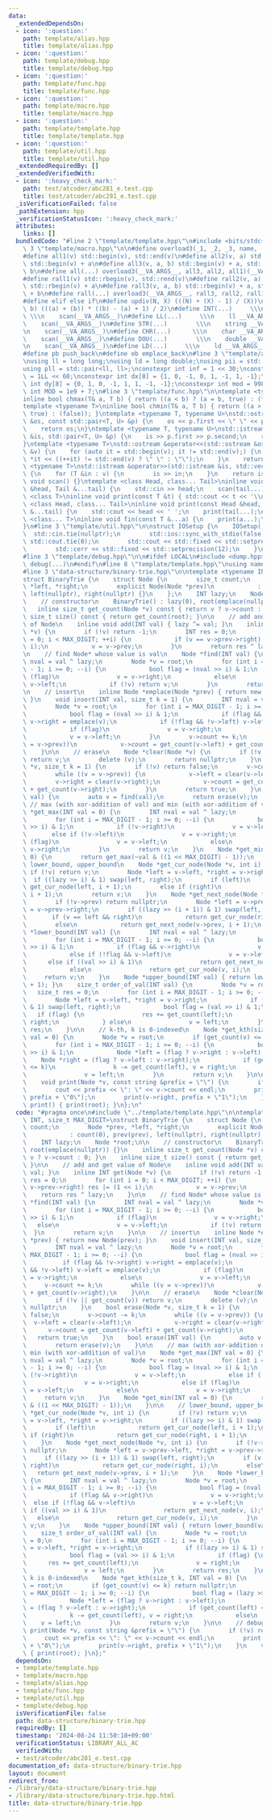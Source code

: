 ```yaml
---
data:
  _extendedDependsOn:
  - icon: ':question:'
    path: template/alias.hpp
    title: template/alias.hpp
  - icon: ':question:'
    path: template/debug.hpp
    title: template/debug.hpp
  - icon: ':question:'
    path: template/func.hpp
    title: template/func.hpp
  - icon: ':question:'
    path: template/macro.hpp
    title: template/macro.hpp
  - icon: ':question:'
    path: template/template.hpp
    title: template/template.hpp
  - icon: ':question:'
    path: template/util.hpp
    title: template/util.hpp
  _extendedRequiredBy: []
  _extendedVerifiedWith:
  - icon: ':heavy_check_mark:'
    path: test/atcoder/abc281_e.test.cpp
    title: test/atcoder/abc281_e.test.cpp
  _isVerificationFailed: false
  _pathExtension: hpp
  _verificationStatusIcon: ':heavy_check_mark:'
  attributes:
    links: []
  bundledCode: "#line 2 \"template/template.hpp\"\n#include <bits/stdc++.h>\n#line\
    \ 3 \"template/macro.hpp\"\n\n#define overload3(_1, _2, _3, name, ...) name\n\
    #define all1(v) std::begin(v), std::end(v)\n#define all2(v, a) std::begin(v),\
    \ std::begin(v) + a\n#define all3(v, a, b) std::begin(v) + a, std::begin(v) +\
    \ b\n#define all(...) overload3(__VA_ARGS__, all3, all2, all1)(__VA_ARGS__)\n\
    #define rall1(v) std::rbegin(v), std::rend(v)\n#define rall2(v, a) std::rbegin(v),\
    \ std::rbegin(v) + a\n#define rall3(v, a, b) std::rbegin(v) + a, std::rbegin(v)\
    \ + b\n#define rall(...) overload3(__VA_ARGS__, rall3, rall2, rall1)(__VA_ARGS__)\n\
    #define elif else if\n#define updiv(N, X) (((N) + (X) - 1) / (X))\n#define sigma(a,\
    \ b) (((a) + (b)) * ((b) - (a) + 1) / 2)\n#define INT(...)     \\\n    int __VA_ARGS__;\
    \ \\\n    scan(__VA_ARGS__)\n#define LL(...)     \\\n    ll __VA_ARGS__; \\\n\
    \    scan(__VA_ARGS__)\n#define STR(...)        \\\n    string __VA_ARGS__; \\\
    \n    scan(__VA_ARGS__)\n#define CHR(...)      \\\n    char __VA_ARGS__; \\\n\
    \    scan(__VA_ARGS__)\n#define DOU(...)        \\\n    double __VA_ARGS__; \\\
    \n    scan(__VA_ARGS__)\n#define LD(...)     \\\n    ld __VA_ARGS__; \\\n    scan(__VA_ARGS__)\n\
    #define pb push_back\n#define eb emplace_back\n#line 3 \"template/alias.hpp\"\n\
    \nusing ll = long long;\nusing ld = long double;\nusing pii = std::pair<int, int>;\n\
    using pll = std::pair<ll, ll>;\nconstexpr int inf = 1 << 30;\nconstexpr ll INF\
    \ = 1LL << 60;\nconstexpr int dx[8] = {1, 0, -1, 0, 1, -1, 1, -1};\nconstexpr\
    \ int dy[8] = {0, 1, 0, -1, 1, 1, -1, -1};\nconstexpr int mod = 998244353;\nconstexpr\
    \ int MOD = 1e9 + 7;\n#line 3 \"template/func.hpp\"\n\ntemplate <typename T>\n\
    inline bool chmax(T& a, T b) { return ((a < b) ? (a = b, true) : (false)); }\n\
    template <typename T>\ninline bool chmin(T& a, T b) { return ((a > b) ? (a = b,\
    \ true) : (false)); }\ntemplate <typename T, typename U>\nstd::ostream &operator<<(std::ostream\
    \ &os, const std::pair<T, U> &p) {\n    os << p.first << \" \" << p.second;\n\
    \    return os;\n}\ntemplate <typename T, typename U>\nstd::istream &operator>>(std::istream\
    \ &is, std::pair<T, U> &p) {\n    is >> p.first >> p.second;\n    return is;\n\
    }\ntemplate <typename T>\nstd::ostream &operator<<(std::ostream &os, const std::vector<T>\
    \ &v) {\n    for (auto it = std::begin(v); it != std::end(v);) {\n        os <<\
    \ *it << ((++it) != std::end(v) ? \" \" : \"\");\n    }\n    return os;\n}\ntemplate\
    \ <typename T>\nstd::istream &operator>>(std::istream &is, std::vector<T> &v)\
    \ {\n    for (T &in : v) {\n        is >> in;\n    }\n    return is;\n}\ninline\
    \ void scan() {}\ntemplate <class Head, class... Tail>\ninline void scan(Head\
    \ &head, Tail &...tail) {\n    std::cin >> head;\n    scan(tail...);\n}\ntemplate\
    \ <class T>\ninline void print(const T &t) { std::cout << t << '\\n'; }\ntemplate\
    \ <class Head, class... Tail>\ninline void print(const Head &head, const Tail\
    \ &...tail) {\n    std::cout << head << ' ';\n    print(tail...);\n}\ntemplate\
    \ <class... T>\ninline void fin(const T &...a) {\n    print(a...);\n    exit(0);\n\
    }\n#line 3 \"template/util.hpp\"\n\nstruct IOSetup {\n    IOSetup() {\n      \
    \  std::cin.tie(nullptr);\n        std::ios::sync_with_stdio(false);\n       \
    \ std::cout.tie(0);\n        std::cout << std::fixed << std::setprecision(12);\n\
    \        std::cerr << std::fixed << std::setprecision(12);\n    }\n} IOSetup;\n\
    #line 3 \"template/debug.hpp\"\n\n#ifdef LOCAL\n#include <dump.hpp>\n#else\n#define\
    \ debug(...)\n#endif\n#line 8 \"template/template.hpp\"\nusing namespace std;\n\
    #line 3 \"data-structure/binary-trie.hpp\"\n\ntemplate <typename INT, size_t MAX_DIGIT>\n\
    struct BinaryTrie {\n    struct Node {\n        size_t count;\n        Node *prev,\
    \ *left, *right;\n        explicit Node(Node *prev)\n            : count(0), prev(prev),\
    \ left(nullptr), right(nullptr) {}\n    };\n    INT lazy;\n    Node *root;\n\n\
    \    // constructor\n    BinaryTrie() : lazy(0), root(emplace(nullptr)) {}\n \
    \   inline size_t get_count(Node *v) const { return v ? v->count : 0; }\n    inline\
    \ size_t size() const { return get_count(root); }\n\n    // add and get value\
    \ of Node\n    inline void add(INT val) { lazy ^= val; }\n    inline INT get(Node\
    \ *v) {\n        if (!v) return -1;\n        INT res = 0;\n        for (int i\
    \ = 0; i < MAX_DIGIT; ++i) {\n            if (v == v->prev->right) res |= (1 <<\
    \ i);\n            v = v->prev;\n        }\n        return res ^ lazy;\n    }\n\
    \n    // find Node* whose value is val\n    Node *find(INT val) {\n        INT\
    \ nval = val ^ lazy;\n        Node *v = root;\n        for (int i = MAX_DIGIT\
    \ - 1; i >= 0; --i) {\n            bool flag = (nval >> i) & 1;\n            if\
    \ (flag)\n                v = v->right;\n            else\n                v =\
    \ v->left;\n            if (!v) return v;\n        }\n        return v;\n    }\n\
    \n    // insert\n    inline Node *emplace(Node *prev) { return new Node(prev);\
    \ }\n    void insert(INT val, size_t k = 1) {\n        INT nval = val ^ lazy;\n\
    \        Node *v = root;\n        for (int i = MAX_DIGIT - 1; i >= 0; --i) {\n\
    \            bool flag = (nval >> i) & 1;\n            if (flag && !v->right)\
    \ v->right = emplace(v);\n            if (!flag && !v->left) v->left = emplace(v);\n\
    \            if (flag)\n                v = v->right;\n            else\n    \
    \            v = v->left;\n        }\n        v->count += k;\n        while ((v\
    \ = v->prev))\n            v->count = get_count(v->left) + get_count(v->right);\n\
    \    }\n\n    // erase\n    Node *clear(Node *v) {\n        if (!v || get_count(v))\
    \ return v;\n        delete (v);\n        return nullptr;\n    }\n    bool erase(Node\
    \ *v, size_t k = 1) {\n        if (!v) return false;\n        v->count -= k;\n\
    \        while ((v = v->prev)) {\n            v->left = clear(v->left);\n    \
    \        v->right = clear(v->right);\n            v->count = get_count(v->left)\
    \ + get_count(v->right);\n        }\n        return true;\n    }\n    bool erase(INT\
    \ val) {\n        auto v = find(val);\n        return erase(v);\n    }\n\n   \
    \ // max (with xor-addition of val) and min (with xor-addition of val)\n    Node\
    \ *get_max(INT val = 0) {\n        INT nval = val ^ lazy;\n        Node *v = root;\n\
    \        for (int i = MAX_DIGIT - 1; i >= 0; --i) {\n            bool flag = (nval\
    \ >> i) & 1;\n            if (!v->right)\n                v = v->left;\n     \
    \       else if (!v->left)\n                v = v->right;\n            else if\
    \ (flag)\n                v = v->left;\n            else\n                v =\
    \ v->right;\n        }\n        return v;\n    }\n    Node *get_min(INT val =\
    \ 0) {\n        return get_max(~val & ((1 << MAX_DIGIT) - 1));\n    }\n\n    //\
    \ lower_bound, upper_bound\n    Node *get_cur_node(Node *v, int i) {\n       \
    \ if (!v) return v;\n        Node *left = v->left, *right = v->right;\n      \
    \  if ((lazy >> i) & 1) swap(left, right);\n        if (left)\n            return\
    \ get_cur_node(left, i + 1);\n        else if (right)\n            return get_cur_node(right,\
    \ i + 1);\n        return v;\n    }\n    Node *get_next_node(Node *v, int i) {\n\
    \        if (!v->prev) return nullptr;\n        Node *left = v->prev->left, *right\
    \ = v->prev->right;\n        if ((lazy >> (i + 1)) & 1) swap(left, right);\n \
    \       if (v == left && right)\n            return get_cur_node(right, i);\n\
    \        else\n            return get_next_node(v->prev, i + 1);\n    }\n    Node\
    \ *lower_bound(INT val) {\n        INT nval = val ^ lazy;\n        Node *v = root;\n\
    \        for (int i = MAX_DIGIT - 1; i >= 0; --i) {\n            bool flag = (nval\
    \ >> i) & 1;\n            if (flag && v->right)\n                v = v->right;\n\
    \            else if (!flag && v->left)\n                v = v->left;\n      \
    \      else if ((val >> i) & 1)\n                return get_next_node(v, i);\n\
    \            else\n                return get_cur_node(v, i);\n        }\n   \
    \     return v;\n    }\n    Node *upper_bound(INT val) { return lower_bound(val\
    \ + 1); }\n    size_t order_of_val(INT val) {\n        Node *v = root;\n     \
    \   size_t res = 0;\n        for (int i = MAX_DIGIT - 1; i >= 0; --i) {\n    \
    \        Node *left = v->left, *right = v->right;\n            if ((lazy >> i)\
    \ & 1) swap(left, right);\n            bool flag = (val >> i) & 1;\n         \
    \   if (flag) {\n                res += get_count(left);\n                v =\
    \ right;\n            } else\n                v = left;\n        }\n        return\
    \ res;\n    }\n\n    // k-th, k is 0-indexed\n    Node *get_kth(size_t k, INT\
    \ val = 0) {\n        Node *v = root;\n        if (get_count(v) <= k) return nullptr;\n\
    \        for (int i = MAX_DIGIT - 1; i >= 0; --i) {\n            bool flag = (lazy\
    \ >> i) & 1;\n            Node *left = (flag ? v->right : v->left);\n        \
    \    Node *right = (flag ? v->left : v->right);\n            if (get_count(left)\
    \ <= k)\n                k -= get_count(left), v = right;\n            else\n\
    \                v = left;\n        }\n        return v;\n    }\n\n    // debug\n\
    \    void print(Node *v, const string &prefix = \"\") {\n        if (!v) return;\n\
    \        cout << prefix << \": \" << v->count << endl;\n        print(v->left,\
    \ prefix + \"0\");\n        print(v->right, prefix + \"1\");\n    }\n    void\
    \ print() { print(root); }\n};\n"
  code: "#pragma once\n#include \"../template/template.hpp\"\n\ntemplate <typename\
    \ INT, size_t MAX_DIGIT>\nstruct BinaryTrie {\n    struct Node {\n        size_t\
    \ count;\n        Node *prev, *left, *right;\n        explicit Node(Node *prev)\n\
    \            : count(0), prev(prev), left(nullptr), right(nullptr) {}\n    };\n\
    \    INT lazy;\n    Node *root;\n\n    // constructor\n    BinaryTrie() : lazy(0),\
    \ root(emplace(nullptr)) {}\n    inline size_t get_count(Node *v) const { return\
    \ v ? v->count : 0; }\n    inline size_t size() const { return get_count(root);\
    \ }\n\n    // add and get value of Node\n    inline void add(INT val) { lazy ^=\
    \ val; }\n    inline INT get(Node *v) {\n        if (!v) return -1;\n        INT\
    \ res = 0;\n        for (int i = 0; i < MAX_DIGIT; ++i) {\n            if (v ==\
    \ v->prev->right) res |= (1 << i);\n            v = v->prev;\n        }\n    \
    \    return res ^ lazy;\n    }\n\n    // find Node* whose value is val\n    Node\
    \ *find(INT val) {\n        INT nval = val ^ lazy;\n        Node *v = root;\n\
    \        for (int i = MAX_DIGIT - 1; i >= 0; --i) {\n            bool flag = (nval\
    \ >> i) & 1;\n            if (flag)\n                v = v->right;\n         \
    \   else\n                v = v->left;\n            if (!v) return v;\n      \
    \  }\n        return v;\n    }\n\n    // insert\n    inline Node *emplace(Node\
    \ *prev) { return new Node(prev); }\n    void insert(INT val, size_t k = 1) {\n\
    \        INT nval = val ^ lazy;\n        Node *v = root;\n        for (int i =\
    \ MAX_DIGIT - 1; i >= 0; --i) {\n            bool flag = (nval >> i) & 1;\n  \
    \          if (flag && !v->right) v->right = emplace(v);\n            if (!flag\
    \ && !v->left) v->left = emplace(v);\n            if (flag)\n                v\
    \ = v->right;\n            else\n                v = v->left;\n        }\n   \
    \     v->count += k;\n        while ((v = v->prev))\n            v->count = get_count(v->left)\
    \ + get_count(v->right);\n    }\n\n    // erase\n    Node *clear(Node *v) {\n\
    \        if (!v || get_count(v)) return v;\n        delete (v);\n        return\
    \ nullptr;\n    }\n    bool erase(Node *v, size_t k = 1) {\n        if (!v) return\
    \ false;\n        v->count -= k;\n        while ((v = v->prev)) {\n          \
    \  v->left = clear(v->left);\n            v->right = clear(v->right);\n      \
    \      v->count = get_count(v->left) + get_count(v->right);\n        }\n     \
    \   return true;\n    }\n    bool erase(INT val) {\n        auto v = find(val);\n\
    \        return erase(v);\n    }\n\n    // max (with xor-addition of val) and\
    \ min (with xor-addition of val)\n    Node *get_max(INT val = 0) {\n        INT\
    \ nval = val ^ lazy;\n        Node *v = root;\n        for (int i = MAX_DIGIT\
    \ - 1; i >= 0; --i) {\n            bool flag = (nval >> i) & 1;\n            if\
    \ (!v->right)\n                v = v->left;\n            else if (!v->left)\n\
    \                v = v->right;\n            else if (flag)\n                v\
    \ = v->left;\n            else\n                v = v->right;\n        }\n   \
    \     return v;\n    }\n    Node *get_min(INT val = 0) {\n        return get_max(~val\
    \ & ((1 << MAX_DIGIT) - 1));\n    }\n\n    // lower_bound, upper_bound\n    Node\
    \ *get_cur_node(Node *v, int i) {\n        if (!v) return v;\n        Node *left\
    \ = v->left, *right = v->right;\n        if ((lazy >> i) & 1) swap(left, right);\n\
    \        if (left)\n            return get_cur_node(left, i + 1);\n        else\
    \ if (right)\n            return get_cur_node(right, i + 1);\n        return v;\n\
    \    }\n    Node *get_next_node(Node *v, int i) {\n        if (!v->prev) return\
    \ nullptr;\n        Node *left = v->prev->left, *right = v->prev->right;\n   \
    \     if ((lazy >> (i + 1)) & 1) swap(left, right);\n        if (v == left &&\
    \ right)\n            return get_cur_node(right, i);\n        else\n         \
    \   return get_next_node(v->prev, i + 1);\n    }\n    Node *lower_bound(INT val)\
    \ {\n        INT nval = val ^ lazy;\n        Node *v = root;\n        for (int\
    \ i = MAX_DIGIT - 1; i >= 0; --i) {\n            bool flag = (nval >> i) & 1;\n\
    \            if (flag && v->right)\n                v = v->right;\n          \
    \  else if (!flag && v->left)\n                v = v->left;\n            else\
    \ if ((val >> i) & 1)\n                return get_next_node(v, i);\n         \
    \   else\n                return get_cur_node(v, i);\n        }\n        return\
    \ v;\n    }\n    Node *upper_bound(INT val) { return lower_bound(val + 1); }\n\
    \    size_t order_of_val(INT val) {\n        Node *v = root;\n        size_t res\
    \ = 0;\n        for (int i = MAX_DIGIT - 1; i >= 0; --i) {\n            Node *left\
    \ = v->left, *right = v->right;\n            if ((lazy >> i) & 1) swap(left, right);\n\
    \            bool flag = (val >> i) & 1;\n            if (flag) {\n          \
    \      res += get_count(left);\n                v = right;\n            } else\n\
    \                v = left;\n        }\n        return res;\n    }\n\n    // k-th,\
    \ k is 0-indexed\n    Node *get_kth(size_t k, INT val = 0) {\n        Node *v\
    \ = root;\n        if (get_count(v) <= k) return nullptr;\n        for (int i\
    \ = MAX_DIGIT - 1; i >= 0; --i) {\n            bool flag = (lazy >> i) & 1;\n\
    \            Node *left = (flag ? v->right : v->left);\n            Node *right\
    \ = (flag ? v->left : v->right);\n            if (get_count(left) <= k)\n    \
    \            k -= get_count(left), v = right;\n            else\n            \
    \    v = left;\n        }\n        return v;\n    }\n\n    // debug\n    void\
    \ print(Node *v, const string &prefix = \"\") {\n        if (!v) return;\n   \
    \     cout << prefix << \": \" << v->count << endl;\n        print(v->left, prefix\
    \ + \"0\");\n        print(v->right, prefix + \"1\");\n    }\n    void print()\
    \ { print(root); }\n};"
  dependsOn:
  - template/template.hpp
  - template/macro.hpp
  - template/alias.hpp
  - template/func.hpp
  - template/util.hpp
  - template/debug.hpp
  isVerificationFile: false
  path: data-structure/binary-trie.hpp
  requiredBy: []
  timestamp: '2024-08-24 11:50:18+09:00'
  verificationStatus: LIBRARY_ALL_AC
  verifiedWith:
  - test/atcoder/abc281_e.test.cpp
documentation_of: data-structure/binary-trie.hpp
layout: document
redirect_from:
- /library/data-structure/binary-trie.hpp
- /library/data-structure/binary-trie.hpp.html
title: data-structure/binary-trie.hpp
---
```


